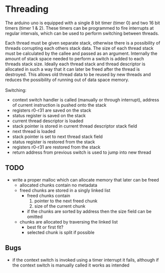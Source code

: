 # Threading

The arduino uno is equipped with a single 8 bit timer (timer 0) and two 16 bit timers (timer 1 & 2). These timers can be programmed to fire interrupts at regular intervals, which can be used to perform switching between threads.

Each thread must be given separate stack, otherwise there is a possibility of threads corrupting each others stack data. The size of each thread stack must be calculated by the callee and passed as an argument. Internally the amount of stack space needed to perform a switch is added to each threads stack size. Ideally each thread stack and thread descriptor is allocated in such a way that it can later be freed after the thread is destroyed. This allows old thread data to be reused by new threads and reduces the possibility of running out of data space memory.
<br>
<br>
Switching:
 - context switch handler is called (manually or through interrupt), address of current instruction is pushed onto the stack
 - registers r0-r31 are saved on the stack
 - status register is saved on the stack
 - current thread descriptor is loaded
 - stack pointer is stored in current thread descriptor stack field
 - next thread is loaded
 - stack pointer is set to next thread stack field
 - status register is restored from the stack
 - registers r0-r31 are restored from the stack
 - return address from previous switch is used to jump into new thread

## TODO
 - write a proper malloc which can allocate memory that later can be freed
    - allocated chunks contain no metadata
    - freed chunks are stored in a singly linked list
        - freed chunks contain
            1. pointer to the next freed chunk
            2. size of the current chunk
        - if the chunks are sorted by address then the size field can be omitted
    - chunks are allocated by traversing the linked list
        - best fit or first fit?
        - selected chunk is split if possible

## Bugs
 - if the context switch is invoked using a timer interrupt it fails, although if the context switch is manually called it works as intended